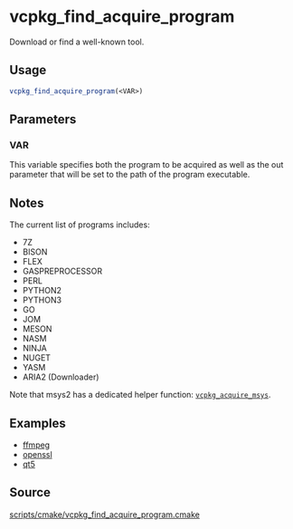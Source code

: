 # vcpkg_find_acquire_program

Download or find a well-known tool.

## Usage
```cmake
vcpkg_find_acquire_program(<VAR>)
```
## Parameters
### VAR
This variable specifies both the program to be acquired as well as the out parameter that will be set to the path of the program executable.

## Notes
The current list of programs includes:

- 7Z
- BISON
- FLEX
- GASPREPROCESSOR
- PERL
- PYTHON2
- PYTHON3
- GO
- JOM
- MESON
- NASM
- NINJA
- NUGET
- YASM
- ARIA2 (Downloader)

Note that msys2 has a dedicated helper function: [`vcpkg_acquire_msys`](vcpkg_acquire_msys.md).

## Examples

* [ffmpeg](https://github.com/Microsoft/vcpkg/blob/master/ports/ffmpeg/portfile.cmake)
* [openssl](https://github.com/Microsoft/vcpkg/blob/master/ports/openssl/portfile.cmake)
* [qt5](https://github.com/Microsoft/vcpkg/blob/master/ports/qt5/portfile.cmake)

## Source
[scripts/cmake/vcpkg_find_acquire_program.cmake](https://github.com/Microsoft/vcpkg/blob/master/scripts/cmake/vcpkg_find_acquire_program.cmake)
